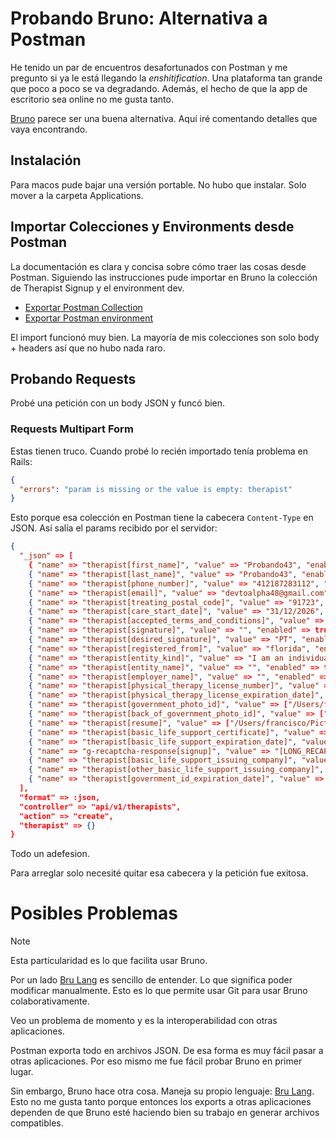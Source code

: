 # Probando Bruno: Alternativa a Postman

He tenido un par de encuentros desafortunados con Postman y me pregunto si ya le está llegando la *enshitification*. Una plataforma tan grande que poco a poco se va degradando. Además, el hecho de que la app de escritorio sea online no me gusta tanto.

[Bruno](https://docs.usebruno.com/) parece ser una buena alternativa. Aquí iré comentando detalles que vaya encontrando.

## Instalación

Para macos pude bajar una versión portable. No hubo que instalar. Solo mover a la carpeta Applications.

## Importar Colecciones y Environments desde Postman

La documentación es clara y concisa sobre cómo traer las cosas desde Postman. Siguiendo las instrucciones pude importar en Bruno la colección de Therapist Signup y el environment dev.

- [Exportar Postman Collection](https://docs.usebruno.com/get-started/import-export-data/postman-migration#collection-export)
- [Exportar Postman environment](https://docs.usebruno.com/get-started/import-export-data/postman-migration#exporting-environment-from-postman)

El import funcionó muy bien. La mayoría de mis colecciones son solo body + headers así que no hubo nada raro.

## Probando Requests

Probé una petición con un body JSON y funcó bien.

### Requests Multipart Form

Estas tienen truco. Cuando probé lo recién importado tenía problema en Rails:
```json
{
  "errors": "param is missing or the value is empty: therapist"
}
```

Esto porque esa colección en Postman tiene la cabecera `Content-Type` en JSON. Así salía el params recibido por el servidor:
```json
{
  "_json" => [
    { "name" => "therapist[first_name]", "value" => "Probando43", "enabled" => true, "type" => "text", "contentType" => "", "uid" => "GHnJiB1zSbiByKUIKOuqX" },
    { "name" => "therapist[last_name]", "value" => "Probando43", "enabled" => true, "type" => "text", "contentType" => "", "uid" => "Cq1HnLkWFV9PdyZ0emZrm" },
    { "name" => "therapist[phone_number]", "value" => "412187283112", "enabled" => true, "type" => "text", "contentType" => "", "uid" => "5o67LeM9MK6lkj7SEyk5k" },
    { "name" => "therapist[email]", "value" => "devtoalpha48@gmail.com", "enabled" => true, "type" => "text", "contentType" => "", "uid" => "EkjvO3i4mDSuLxvqenhsc" },
    { "name" => "therapist[treating_postal_code]", "value" => "91723", "enabled" => true, "type" => "text", "contentType" => "", "uid" => "tRyMnG7welvTsxGIk6BJp" },
    { "name" => "therapist[care_start_date]", "value" => "31/12/2026", "enabled" => true, "type" => "text", "contentType" => "", "uid" => "FA8mGAtquaq0vpX6crLBG" },
    { "name" => "therapist[accepted_terms_and_conditions]", "value" => "true", "enabled" => true, "type" => "text", "contentType" => "", "uid" => "aKCjOC4Ozew0r22t1KFkV" },
    { "name" => "therapist[signature]", "value" => "", "enabled" => true, "type" => "text", "contentType" => "", "uid" => "FtmetGydBuHCnfskHGRE1" },
    { "name" => "therapist[desired_signature]", "value" => "PT", "enabled" => true, "type" => "text", "contentType" => "", "uid" => "5MA22SCqxCmdiY8caD13U" },
    { "name" => "therapist[registered_from]", "value" => "florida", "enabled" => true, "type" => "text", "contentType" => "", "uid" => "KnsyU6mw5bHesWfF15UrR" },
    { "name" => "therapist[entity_kind]", "value" => "I am an individual", "enabled" => true, "type" => "text", "contentType" => "", "uid" => "elXXS26QdMK7NjxQzCJi9" },
    { "name" => "therapist[entity_name]", "value" => "", "enabled" => true, "type" => "text", "contentType" => "", "uid" => "2f1rg7oVy69DERYtzgOy3" },
    { "name" => "therapist[employer_name]", "value" => "", "enabled" => true, "type" => "text", "contentType" => "", "uid" => "0UpjyF0ius6lKgZmHRyyH" },
    { "name" => "therapist[physical_therapy_license_number]", "value" => "192837198kasdf", "enabled" => true, "type" => "text", "contentType" => "", "uid" => "ObvjrBEdYuHepPfaTAEoL" },
    { "name" => "therapist[physical_therapy_license_expiration_date]", "value" => "12/31/2030", "enabled" => true, "type" => "text", "contentType" => "", "uid" => "u3h5ZXu6ni2VgKY3F2B81" },
    { "name" => "therapist[government_photo_id]", "value" => ["/Users/francisco/Pictures/ahorita-no-joven.jpg"], "enabled" => true, "type" => "file", "contentType" => "", "uid" => "8BgsAlV2LiIZxC21Hzm57" },
    { "name" => "therapist[back_of_government_photo_id]", "value" => ["/Users/francisco/Pictures/ahorita-no-joven.jpg"], "enabled" => true, "type" => "file", "contentType" => "", "uid" => "imVJB6EVXf0R4pY8XgR25" },
    { "name" => "therapist[resume]", "value" => ["/Users/francisco/Pictures/ahorita-no-joven.jpg"], "enabled" => true, "type" => "file", "contentType" => "", "uid" => "EpcG6Bbc5MKhACfnQBoKh" },
    { "name" => "therapist[basic_life_support_certificate]", "value" => ["/Users/francisco/Pictures/ahorita-no-joven.jpg"], "enabled" => true, "type" => "file", "contentType" => "", "uid" => "EkIP97Z1XUwxZRgdA1I1z" },
    { "name" => "therapist[basic_life_support_expiration_date]", "value" => "30/06/2025", "enabled" => true, "type" => "text", "contentType" => "", "uid" => "cEFibLDJHeMg5QKD0WnAL" },
    { "name" => "g-recaptcha-response[signup]", "value" => "[LONG_RECAPTCHA_STRING]", "enabled" => true, "type" => "text", "contentType" => "", "uid" => "eHSJy8i3R94TgWodXhSmS" },
    { "name" => "therapist[basic_life_support_issuing_company]", "value" => "Other", "enabled" => true, "type" => "text", "contentType" => "", "uid" => "9pEWNs1oAXegNHDNVPEAn" },
    { "name" => "therapist[other_basic_life_support_issuing_company]", "value" => "Supasupa", "enabled" => true, "type" => "text", "contentType" => "", "uid" => "IXZT42KDYFlhTRIVPIeys" },
    { "name" => "therapist[government_id_expiration_date]", "value" => "31/12/2026", "enabled" => true, "type" => "text", "contentType" => "", "uid" => "p2TJ0L5CYug8dfAfdMaiW" }
  ],
  "format" => :json,
  "controller" => "api/v1/therapists",
  "action" => "create",
  "therapist" => {}
}
```

Todo un adefesion.

Para arreglar solo necesité quitar esa cabecera y la petición fue exitosa.

# Posibles Problemas

> [!Note]
> Esta particularidad es lo que facilita usar Bruno.
>
> Por un lado [Bru Lang](https://docs.usebruno.com/bru-lang/samples) es sencillo de entender. Lo que significa poder modificar manualmente. Esto es lo que permite usar Git para usar Bruno colaborativamente.

Veo un problema de momento y es la interoperabilidad con otras aplicaciones.

Postman exporta todo en archivos JSON. De esa forma es muy fácil pasar a otras aplicaciones. Por eso mismo me fue fácil probar Bruno en primer lugar.

Sin embargo, Bruno hace otra cosa. Maneja su propio lenguaje: [Bru Lang](https://docs.usebruno.com/bru-lang/overview). Esto no me gusta tanto porque entonces los exports a otras aplicaciones dependen de que Bruno esté haciendo bien su trabajo en generar archivos compatibles.

